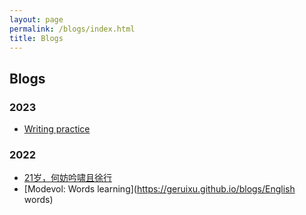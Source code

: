 ```yaml
---
layout: page
permalink: /blogs/index.html
title: Blogs
---
```


## Blogs

### **2023**

- [Writing practice](https://geruixu.github.io/blogs/R75)<br>

### **2022**

- [21岁，何妨吟啸且徐行](https://caihanlin.com/blogs/21yrs)<br>
- [Modevol: Words learning](https://geruixu.github.io/blogs/English words)<br>

<br>
